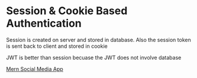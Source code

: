 <h1>Session & Cookie Based Authentication</h1>

<p>Session is created on server and stored in database. Also the session token is sent back to client and stored in cookie</p>
<p> JWT is better than session becuase the JWT does not involve database</p>
<a href="https://www.youtube.com/watch?v=TDe7DRYK8vU">Mern Social Media App</a>
